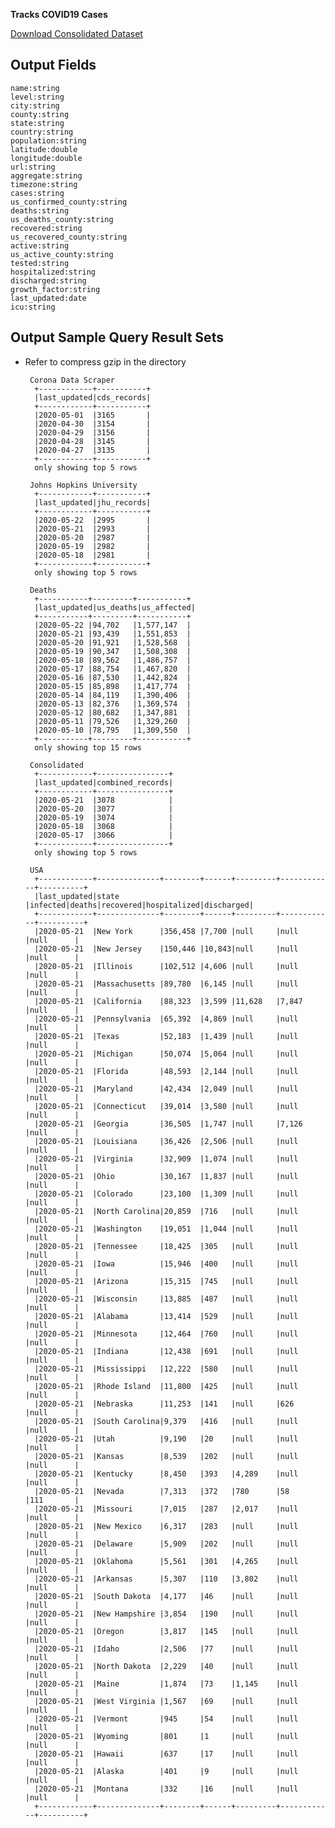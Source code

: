 **Tracks COVID19 Cases**

[Download Consolidated Dataset](https://poly-testing.s3-us-west-2.amazonaws.com/covid/combined/covid19_combined.gz)

Output Fields
-
    name:string
    level:string
    city:string
    county:string
    state:string
    country:string
    population:string
    latitude:double
    longitude:double
    url:string
    aggregate:string
    timezone:string
    cases:string
    us_confirmed_county:string
    deaths:string
    us_deaths_county:string
    recovered:string
    us_recovered_county:string
    active:string
    us_active_county:string
    tested:string
    hospitalized:string
    discharged:string
    growth_factor:string
    last_updated:date
    icu:string
    
Output Sample Query Result Sets
-
* Refer to compress gzip in the directory
        
       Corona Data Scraper    
        +------------+-----------+
		|last_updated|cds_records|
		+------------+-----------+
		|2020-05-01  |3165       |
		|2020-04-30  |3154       |
		|2020-04-29  |3156       |
		|2020-04-28  |3145       |
		|2020-04-27  |3135       |
		+------------+-----------+
		only showing top 5 rows
        
       Johns Hopkins University
		+------------+-----------+
		|last_updated|jhu_records|
		+------------+-----------+
		|2020-05-22  |2995       |
		|2020-05-21  |2993       |
		|2020-05-20  |2987       |
		|2020-05-19  |2982       |
		|2020-05-18  |2981       |
		+------------+-----------+
		only showing top 5 rows
        
       Deaths
		+-----------+---------+-----------+
		|last_updated|us_deaths|us_affected|
		+-----------+---------+-----------+
		|2020-05-22 |94,702   |1,577,147  |
		|2020-05-21 |93,439   |1,551,853  |
		|2020-05-20 |91,921   |1,528,568  |
		|2020-05-19 |90,347   |1,508,308  |
		|2020-05-18 |89,562   |1,486,757  |
		|2020-05-17 |88,754   |1,467,820  |
		|2020-05-16 |87,530   |1,442,824  |
		|2020-05-15 |85,898   |1,417,774  |
		|2020-05-14 |84,119   |1,390,406  |
		|2020-05-13 |82,376   |1,369,574  |
		|2020-05-12 |80,682   |1,347,881  |
		|2020-05-11 |79,526   |1,329,260  |
		|2020-05-10 |78,795   |1,309,550  |
		+-----------+---------+-----------+
		only showing top 15 rows
        
       Consolidated
		+------------+----------------+
		|last_updated|combined_records|
		+------------+----------------+
		|2020-05-21  |3078            |
		|2020-05-20  |3077            |
		|2020-05-19  |3074            |
		|2020-05-18  |3068            |
		|2020-05-17  |3066            |
		+------------+----------------+
		only showing top 5 rows

       USA
		+------------+--------------+--------+------+---------+------------+----------+
		|last_updated|state         |infected|deaths|recovered|hospitalized|discharged|
		+------------+--------------+--------+------+---------+------------+----------+
		|2020-05-21  |New York      |356,458 |7,700 |null     |null        |null      |
		|2020-05-21  |New Jersey    |150,446 |10,843|null     |null        |null      |
		|2020-05-21  |Illinois      |102,512 |4,606 |null     |null        |null      |
		|2020-05-21  |Massachusetts |89,780  |6,145 |null     |null        |null      |
		|2020-05-21  |California    |88,323  |3,599 |11,628   |7,847       |null      |
		|2020-05-21  |Pennsylvania  |65,392  |4,869 |null     |null        |null      |
		|2020-05-21  |Texas         |52,183  |1,439 |null     |null        |null      |
		|2020-05-21  |Michigan      |50,074  |5,064 |null     |null        |null      |
		|2020-05-21  |Florida       |48,593  |2,144 |null     |null        |null      |
		|2020-05-21  |Maryland      |42,434  |2,049 |null     |null        |null      |
		|2020-05-21  |Connecticut   |39,014  |3,580 |null     |null        |null      |
		|2020-05-21  |Georgia       |36,505  |1,747 |null     |7,126       |null      |
		|2020-05-21  |Louisiana     |36,426  |2,506 |null     |null        |null      |
		|2020-05-21  |Virginia      |32,909  |1,074 |null     |null        |null      |
		|2020-05-21  |Ohio          |30,167  |1,837 |null     |null        |null      |
		|2020-05-21  |Colorado      |23,100  |1,309 |null     |null        |null      |
		|2020-05-21  |North Carolina|20,859  |716   |null     |null        |null      |
		|2020-05-21  |Washington    |19,051  |1,044 |null     |null        |null      |
		|2020-05-21  |Tennessee     |18,425  |305   |null     |null        |null      |
		|2020-05-21  |Iowa          |15,946  |400   |null     |null        |null      |
		|2020-05-21  |Arizona       |15,315  |745   |null     |null        |null      |
		|2020-05-21  |Wisconsin     |13,885  |487   |null     |null        |null      |
		|2020-05-21  |Alabama       |13,414  |529   |null     |null        |null      |
		|2020-05-21  |Minnesota     |12,464  |760   |null     |null        |null      |
		|2020-05-21  |Indiana       |12,438  |691   |null     |null        |null      |
		|2020-05-21  |Mississippi   |12,222  |580   |null     |null        |null      |
		|2020-05-21  |Rhode Island  |11,800  |425   |null     |null        |null      |
		|2020-05-21  |Nebraska      |11,253  |141   |null     |626         |null      |
		|2020-05-21  |South Carolina|9,379   |416   |null     |null        |null      |
		|2020-05-21  |Utah          |9,190   |20    |null     |null        |null      |
		|2020-05-21  |Kansas        |8,539   |202   |null     |null        |null      |
		|2020-05-21  |Kentucky      |8,450   |393   |4,289    |null        |null      |
		|2020-05-21  |Nevada        |7,313   |372   |780      |58          |111       |
		|2020-05-21  |Missouri      |7,015   |287   |2,017    |null        |null      |
		|2020-05-21  |New Mexico    |6,317   |283   |null     |null        |null      |
		|2020-05-21  |Delaware      |5,909   |202   |null     |null        |null      |
		|2020-05-21  |Oklahoma      |5,561   |301   |4,265    |null        |null      |
		|2020-05-21  |Arkansas      |5,307   |110   |3,802    |null        |null      |
		|2020-05-21  |South Dakota  |4,177   |46    |null     |null        |null      |
		|2020-05-21  |New Hampshire |3,854   |190   |null     |null        |null      |
		|2020-05-21  |Oregon        |3,817   |145   |null     |null        |null      |
		|2020-05-21  |Idaho         |2,506   |77    |null     |null        |null      |
		|2020-05-21  |North Dakota  |2,229   |40    |null     |null        |null      |
		|2020-05-21  |Maine         |1,874   |73    |1,145    |null        |null      |
		|2020-05-21  |West Virginia |1,567   |69    |null     |null        |null      |
		|2020-05-21  |Vermont       |945     |54    |null     |null        |null      |
		|2020-05-21  |Wyoming       |801     |1     |null     |null        |null      |
		|2020-05-21  |Hawaii        |637     |17    |null     |null        |null      |
		|2020-05-21  |Alaska        |401     |9     |null     |null        |null      |
		|2020-05-21  |Montana       |332     |16    |null     |null        |null      |
		+------------+--------------+--------+------+---------+------------+----------+